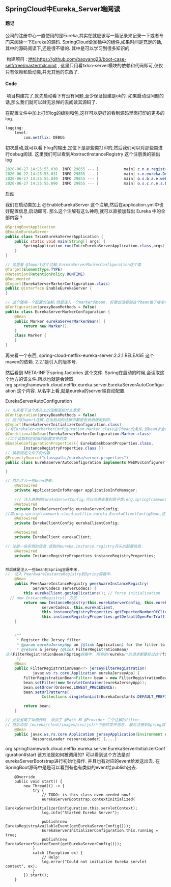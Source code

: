 ## 				       SpringCloud中Eureka_Server端阅读



####  题记 

​		公司的注册中心一直使用的是Eureka,其实在就应该写一篇记录来记录一下或者专门来阅读一下Eureka的源码.  SpringCloud全家桶中的组件,如果时间是充足的话,其中的源码阅读下,还是很不错的.  其中是可以学习到很多知识的.

​    构建项目 :  [地址https://github.com/baoyang23/boot-case-self/tree/master/txlcninit](https://github.com/baoyang23/boot-case-self/tree/master/txlcninit)	, 这里只用看txlcn-server模块的依赖和代码即可,仅仅只有依赖和启动类,并无其他的东西了.



####  Code

​    项目构建完了,就先启动看下有没有问题,至少保证搭建是ok的. 如果启动没问题的话,那么我们就可以肆无忌惮的去阅读其源码了.



在配置文件中加上打印log的级别和包,这样可以更好的看到源码里面打印的更多的log.

```java
logging:  
	level:    
		com.netflix: DEBUG
```



初次启动,就可以看下log的输出,定位下是那些类打印的,然后我们可以对那些类进行debug阅读. 这里我们可以看到AbstractInstanceRegistry 这个注册类的输出log

```java
2020-06-27 14:25:55.030  INFO 29855 --- [           main] c.n.e.registry.AbstractInstanceRegistry  : Finished initializing remote region registries. All known remote regions: []
2020-06-27 14:25:55.031  INFO 29855 --- [           main] c.n.eureka.DefaultEurekaServerContext    : Initialized
2020-06-27 14:25:55.040  INFO 29855 --- [           main] o.s.b.a.e.web.EndpointLinksResolver      : Exposing 2 endpoint(s) beneath base path '/actuator'
2020-06-27 14:25:55.090  INFO 29855 --- [           main] o.s.c.n.e.s.EurekaServiceRegistry        : Registering application YANG-EUREKA-SERVER with eureka with status UP

```



启动

 我们在启动类加上 @EnableEurekaServer 这个注解,然后在application.yml中也好配置信息,启动即可. 那么这个注解有这么神奇,就可以直接加载出 Eureka 中的全部内容 ? 

```java
@SpringBootApplication
@EnableEurekaServer
public class TxLcnEurekaServerApplication {
    public static void main(String[] args) {
        SpringApplication.run(TxLcnEurekaServerApplication.class,args);
    }
}

// 这里看 @Import这个注解,EurekaServerMarkerConfiguration这个类
@Target(ElementType.TYPE)
@Retention(RetentionPolicy.RUNTIME)
@Documented
@Import(EurekaServerMarkerConfiguration.class)
public @interface EnableEurekaServer {
}

// 这个使用一个配置的注解,然后注入一个marker的bean. 好像也没看到这个bean做了啥事情啊? 咋就能启动Eureka Server端的内容了呢? 真是让人百思不得姐.
@Configuration(proxyBeanMethods = false)
public class EurekaServerMarkerConfiguration {
	@Bean
	public Marker eurekaServerMarkerBean() {
		return new Marker();
	}
	class Marker {
	}
}
```

再来看一个东西, spring-cloud-netflix-eureka-server:2.2.1.RELEASE 这个maven的依赖. 2.2.1是引入的版本号.

然后看到 META-INF下spring.factories 这个文件. Spring在启动的时候,会读取这个地方的该文件.所以也就是会读取 org.springframework.cloud.netflix.eureka.server.EurekaServerAutoConfiguration 这个内容. 从名字上看,就是eureka的server端自动配置. 



EurekaServerAutoConfiguration

```java
// 先来看下这个类头上的注解是些什么意思.
@Configuration(proxyBeanMethods = false)
// 这个@Import注解,在出启动的注解中都是有说明使用到的.
@Import(EurekaServerInitializerConfiguration.class)
//有EurekaServerMarkerConfiguration.Marker.class这个bean的条件,该bean才会继续初始化到Spring容器中. 所以也就是说,如果我们没有加上@EnableEurekaServer注解的,也就不会有Marker这个bean了,所以这里也就不会有了.
@ConditionalOnBean(EurekaServerMarkerConfiguration.Marker.class)
//二个读取制定前缀的配置文件的类
@EnableConfigurationProperties({ EurekaDashboardProperties.class,
		InstanceRegistryProperties.class })
// 读取特定文件下的内容
@PropertySource("classpath:/eureka/server.properties")
public class EurekaServerAutoConfiguration implements WebMvcConfigurer {

}

// 然后注入一些bean进来.
	@Autowired
	private ApplicationInfoManager applicationInfoManager;

	/// 注入进来的EurekaServerConfig,可以点进去看到其子类:org.springframework.cloud.netflix.eureka.server.EurekaServerConfigBean,读取eureka.server前缀来头的配置	
	@Autowired
	private EurekaServerConfig eurekaServerConfig;
//类:org.springframework.cloud.netflix.eureka.EurekaClientConfigBean,这里是读取eureka.client开头的配置信息. 
	@Autowired
	private EurekaClientConfig eurekaClientConfig;

	@Autowired
	private EurekaClient eurekaClient;

// 注册一些实例的信息.读取的eureka.instance.registry开头的配置信息.
	@Autowired
	private InstanceRegistryProperties instanceRegistryProperties;


然后就是注入一些bean到Spring容器中来.
//  注入 PeerAwareInstanceRegistry到Spring容器中.    
	@Bean
	public PeerAwareInstanceRegistry peerAwareInstanceRegistry(
			ServerCodecs serverCodecs) {
		this.eurekaClient.getApplications(); // force initialization
  // new InstanceRegistry() 方法     
		return new InstanceRegistry(this.eurekaServerConfig, this.eurekaClientConfig,
				serverCodecs, this.eurekaClient,
				this.instanceRegistryProperties.getExpectedNumberOfClientsSendingRenews(),
				this.instanceRegistryProperties.getDefaultOpenForTrafficCount());
	}   


	/**
	 * Register the Jersey filter.
	 * @param eurekaJerseyApp an {@link Application} for the filter to be registered
	 * @return a jersey {@link FilterRegistrationBean}
注入FilterRegistrationBean到Spring容器中. 所有的/eureka/*的请求都要经过这个filter,其他的处理就会走ServletContainer.	 
	 */
	@Bean
	public FilterRegistrationBean<?> jerseyFilterRegistration(
			javax.ws.rs.core.Application eurekaJerseyApp) {
		FilterRegistrationBean<Filter> bean = new FilterRegistrationBean<Filter>();
		bean.setFilter(new ServletContainer(eurekaJerseyApp));
		bean.setOrder(Ordered.LOWEST_PRECEDENCE);
		bean.setUrlPatterns(
				Collections.singletonList(EurekaConstants.DEFAULT_PREFIX + "/*"));

		return bean;
	}

// 此处省略了详细代码. 添加了 @Path 和 @Provider 二个注解的filter.
// 然后添加 /eureka/(font/images/css/js)/*下面的文件信息. 最后注册到Spring容器中.
	@Bean
	public javax.ws.rs.core.Application jerseyApplication(Environment environment,
			ResourceLoader resourceLoader) {....}
```





org.springframework.cloud.netflix.eureka.server.EurekaServerInitializerConfiguration#start 该方法是如何被调用的?   可以看到这个方法是对 eurekaServerBootstrap进行初始化操作. 并且也有对应的event给发送出去. 在SpringBoot源码中是是可以看到有也有类似的event给publish出去.

```
	@Override
	public void start() {
		new Thread(() -> {
			try {
				// TODO: is this class even needed now?
				eurekaServerBootstrap.contextInitialized(
						EurekaServerInitializerConfiguration.this.servletContext);
				log.info("Started Eureka Server");

				publish(new EurekaRegistryAvailableEvent(getEurekaServerConfig()));
				EurekaServerInitializerConfiguration.this.running = true;
				publish(new EurekaServerStartedEvent(getEurekaServerConfig()));
			}
			catch (Exception ex) {
				// Help!
				log.error("Could not initialize Eureka servlet context", ex);
			}
		}).start();
	}
```